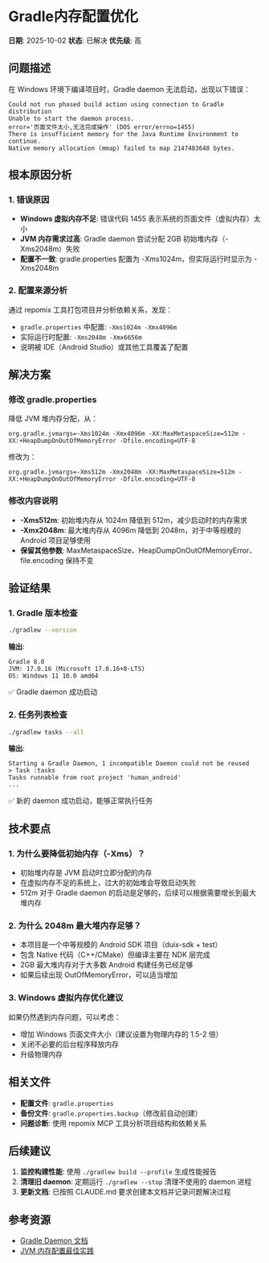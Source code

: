 # Gradle内存配置优化

**日期**: 2025-10-02
**状态**: 已解决
**优先级**: 高

## 问题描述

在 Windows 环境下编译项目时，Gradle daemon 无法启动，出现以下错误：

```
Could not run phased build action using connection to Gradle distribution
Unable to start the daemon process.
error='页面文件太小,无法完成操作' (DOS error/errno=1455)
There is insufficient memory for the Java Runtime Environment to continue.
Native memory allocation (mmap) failed to map 2147483648 bytes.
```

## 根本原因分析

### 1. 错误原因
- **Windows 虚拟内存不足**: 错误代码 1455 表示系统的页面文件（虚拟内存）太小
- **JVM 内存需求过高**: Gradle daemon 尝试分配 2GB 初始堆内存（-Xms2048m）失败
- **配置不一致**: gradle.properties 配置为 -Xms1024m，但实际运行时显示为 -Xms2048m

### 2. 配置来源分析
通过 repomix 工具打包项目并分析依赖关系，发现：
- `gradle.properties` 中配置: `-Xms1024m -Xmx4096m`
- 实际运行时配置: `-Xms2048m -Xmx6656m`
- 说明被 IDE（Android Studio）或其他工具覆盖了配置

## 解决方案

### 修改 gradle.properties

降低 JVM 堆内存分配，从：
```properties
org.gradle.jvmargs=-Xms1024m -Xmx4096m -XX:MaxMetaspaceSize=512m -XX:+HeapDumpOnOutOfMemoryError -Dfile.encoding=UTF-8
```

修改为：
```properties
org.gradle.jvmargs=-Xms512m -Xmx2048m -XX:MaxMetaspaceSize=512m -XX:+HeapDumpOnOutOfMemoryError -Dfile.encoding=UTF-8
```

### 修改内容说明
- **-Xms512m**: 初始堆内存从 1024m 降低到 512m，减少启动时的内存需求
- **-Xmx2048m**: 最大堆内存从 4096m 降低到 2048m，对于中等规模的 Android 项目足够使用
- **保留其他参数**: MaxMetaspaceSize、HeapDumpOnOutOfMemoryError、file.encoding 保持不变

## 验证结果

### 1. Gradle 版本检查
```bash
./gradlew --version
```

**输出**:
```
Gradle 8.0
JVM: 17.0.16 (Microsoft 17.0.16+8-LTS)
OS: Windows 11 10.0 amd64
```
✅ Gradle daemon 成功启动

### 2. 任务列表检查
```bash
./gradlew tasks --all
```

**输出**:
```
Starting a Gradle Daemon, 1 incompatible Daemon could not be reused
> Task :tasks
Tasks runnable from root project 'human_android'
...
```
✅ 新的 daemon 成功启动，能够正常执行任务

## 技术要点

### 1. 为什么要降低初始内存（-Xms）？
- 初始堆内存是 JVM 启动时立即分配的内存
- 在虚拟内存不足的系统上，过大的初始堆会导致启动失败
- 512m 对于 Gradle daemon 的启动是足够的，后续可以根据需要增长到最大堆内存

### 2. 为什么 2048m 最大堆内存足够？
- 本项目是一个中等规模的 Android SDK 项目（duix-sdk + test）
- 包含 Native 代码（C++/CMake）但编译主要在 NDK 层完成
- 2GB 最大堆内存对于大多数 Android 构建任务已经足够
- 如果后续出现 OutOfMemoryError，可以适当增加

### 3. Windows 虚拟内存优化建议
如果仍然遇到内存问题，可以考虑：
- 增加 Windows 页面文件大小（建议设置为物理内存的 1.5-2 倍）
- 关闭不必要的后台程序释放内存
- 升级物理内存

## 相关文件

- **配置文件**: `gradle.properties`
- **备份文件**: `gradle.properties.backup`（修改前自动创建）
- **问题诊断**: 使用 repomix MCP 工具分析项目结构和依赖关系

## 后续建议

1. **监控构建性能**: 使用 `./gradlew build --profile` 生成性能报告
2. **清理旧 daemon**: 定期运行 `./gradlew --stop` 清理不使用的 daemon 进程
3. **更新文档**: 已按照 CLAUDE.md 要求创建本文档并记录问题解决过程

## 参考资源

- [Gradle Daemon 文档](https://docs.gradle.org/8.0/userguide/gradle_daemon.html)
- [JVM 内存配置最佳实践](https://docs.gradle.org/current/userguide/build_environment.html#sec:configuring_jvm_memory)

